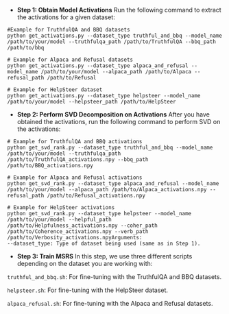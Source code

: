 * **Step 1: Obtain Model Activations**
  Run the following command to extract the activations for a given dataset:

```
#Example for TruthfulQA and BBQ datasets
python get_activations.py --dataset_type truthful_and_bbq --model_name /path/to/your/model --truthfulqa_path /path/to/TruthfulQA --bbq_path /path/to/bbq

# Example for Alpaca and Refusal datasets
python get_activations.py --dataset_type alpaca_and_refusal --model_name /path/to/your/model --alpaca_path /path/to/Alpaca --refusal_path /path/to/Refusal

# Example for HelpSteer dataset
python get_activations.py --dataset_type helpsteer --model_name /path/to/your/model --helpsteer_path /path/to/HelpSteer
```

* **Step 2: Perform SVD Decomposition on Activations**
  After you have obtained the activations, run the following command to perform SVD on the activations:

```
# Example for TruthfulQA and BBQ activations
python get_svd_rank.py --dataset_type truthful_and_bbq --model_name /path/to/your/model --truthfulqa_path /path/to/TruthfulQA_activations.npy --bbq_path /path/to/BBQ_activations.npy

# Example for Alpaca and Refusal activations
python get_svd_rank.py --dataset_type alpaca_and_refusal --model_name /path/to/your/model --alpaca_path /path/to/Alpaca_activations.npy --refusal_path /path/to/Refusal_activations.npy

# Example for HelpSteer activations
python get_svd_rank.py --dataset_type helpsteer --model_name /path/to/your/model --helpful_path /path/to/Helpfulness_activations.npy --coher_path /path/to/Coherence_activations.npy --verb_path /path/to/Verbosity_activations.npyArguments:
--dataset_type: Type of dataset being used (same as in Step 1).
```

* **Step 3: Train MSRS**
  In this step, we use three different scripts depending on the dataset you are working with:

`truthful_and_bbq.sh`: For fine-tuning with the TruthfulQA and BBQ datasets.

`helpsteer.sh`: For fine-tuning with the HelpSteer dataset.

`alpaca_refusal.sh`: For fine-tuning with the Alpaca and Refusal datasets.